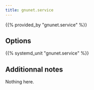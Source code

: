 ```yaml
---
title: gnunet.service
---
```


{{% provided_by "gnunet.service" %}}

## Options

{{% systemd_unit "gnunet.service" %}}

## Additionnal notes

Nothing here.